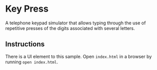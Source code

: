 # Key Press

A telephone keypad simulator that allows typing through the use of repetitive presses of the digits associated with several letters.

## Instructions

There is a UI element to this sample. Open `index.html` in a browser by running `open index.html`.


